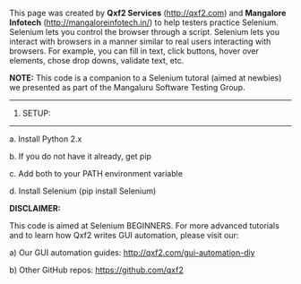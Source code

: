 This page was created by __Qxf2 Services__ (http://qxf2.com) and __Mangalore Infotech__ (http://mangaloreinfotech.in/) to help testers practice Selenium. Selenium lets you control the browser through a script. Selenium lets you interact with browsers in a manner similar to real users interacting with browsers. For example, you can fill in text, click buttons, hover over elements, chose drop downs, validate text, etc.

__NOTE:__ This code is a companion to a Selenium tutoral (aimed at newbies) we presented as part of the Mangaluru Software Testing Group. 

---------
1. SETUP:
---------

a. Install Python 2.x

b. If you do not have it already, get pip 

c. Add both to your PATH environment variable

d. Install Selenium (pip install Selenium)



__DISCLAIMER:__ 

This code is aimed at Selenium BEGINNERS. For more advanced tutorials and to learn how Qxf2 writes GUI automation, please visit our:

a) Our GUI automation guides: http://qxf2.com/gui-automation-diy

b) Other GitHub repos: https://github.com/qxf2
